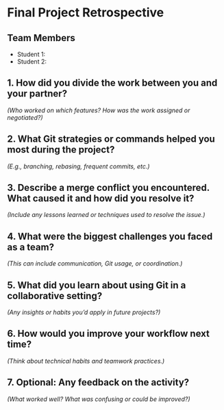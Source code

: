 # Final Project Retrospective

## Team Members
- Student 1:
- Student 2:

## 1. How did you divide the work between you and your partner?
_(Who worked on which features? How was the work assigned or negotiated?)_

## 2. What Git strategies or commands helped you most during the project?
_(E.g., branching, rebasing, frequent commits, etc.)_

## 3. Describe a merge conflict you encountered. What caused it and how did you resolve it?
_(Include any lessons learned or techniques used to resolve the issue.)_

## 4. What were the biggest challenges you faced as a team?
_(This can include communication, Git usage, or coordination.)_

## 5. What did you learn about using Git in a collaborative setting?
_(Any insights or habits you’d apply in future projects?)_

## 6. How would you improve your workflow next time?
_(Think about technical habits and teamwork practices.)_

## 7. Optional: Any feedback on the activity?
_(What worked well? What was confusing or could be improved?)_

